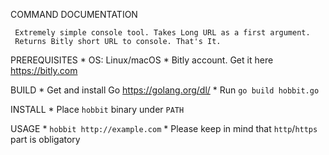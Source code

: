 COMMAND DOCUMENTATION

     Extremely simple console tool. Takes Long URL as a first argument.
     Returns Bitly short URL to console. That's It.

PREREQUISITES
    * OS: Linux/macOS
    * Bitly account. Get it here https://bitly.com

BUILD
    * Get and install Go https://golang.org/dl/
    * Run `go build hobbit.go`

INSTALL
    * Place `hobbit` binary under `PATH`

USAGE
    * `hobbit http://example.com`
    * Please keep in mind that `http`/`https` part is obligatory
